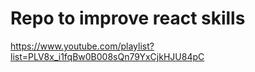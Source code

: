 # Repo to improve react skills

https://www.youtube.com/playlist?list=PLV8x_i1fqBw0B008sQn79YxCjkHJU84pC
